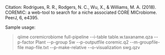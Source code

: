 Citation: Rodrigues, R. R., Rodgers, N. C., Wu, X., & Williams, M. A. (2018). COREMIC: a web-tool to search for a niche associated CORE MICrobiome. PeerJ, 6, e4395.

Sample usage:
> qiime coremicrobiome full-pipeline --i-table table.w.taxaname.qza --p-factor Plant --p-group Sw --p-outputfile coremic.q2 --m-groupfile-file map-file.txt --p-make-relative --o-visualization swg.qzv
